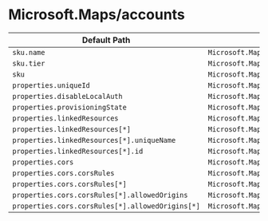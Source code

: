 # Microsoft.Maps/accounts

| Default Path | Alias |
|---|---|
| `sku.name` | `Microsoft.Maps/accounts/sku.name` |
| `sku.tier` | `Microsoft.Maps/accounts/sku.tier` |
| `sku` | `Microsoft.Maps/accounts/sku` |
| `properties.uniqueId` | `Microsoft.Maps/accounts/uniqueId` |
| `properties.disableLocalAuth` | `Microsoft.Maps/accounts/disableLocalAuth` |
| `properties.provisioningState` | `Microsoft.Maps/accounts/provisioningState` |
| `properties.linkedResources` | `Microsoft.Maps/accounts/linkedResources` |
| `properties.linkedResources[*]` | `Microsoft.Maps/accounts/linkedResources[*]` |
| `properties.linkedResources[*].uniqueName` | `Microsoft.Maps/accounts/linkedResources[*].uniqueName` |
| `properties.linkedResources[*].id` | `Microsoft.Maps/accounts/linkedResources[*].id` |
| `properties.cors` | `Microsoft.Maps/accounts/cors` |
| `properties.cors.corsRules` | `Microsoft.Maps/accounts/cors.corsRules` |
| `properties.cors.corsRules[*]` | `Microsoft.Maps/accounts/cors.corsRules[*]` |
| `properties.cors.corsRules[*].allowedOrigins` | `Microsoft.Maps/accounts/cors.corsRules[*].allowedOrigins` |
| `properties.cors.corsRules[*].allowedOrigins[*]` | `Microsoft.Maps/accounts/cors.corsRules[*].allowedOrigins[*]` |

